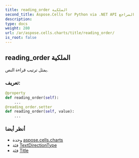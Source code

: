 ```yaml
---
title: reading_order الملكية
second_title: Aspose.Cells for Python via .NET API المراجع
description:
type: docs
weight: 280
url: /ar/aspose.cells.charts/title/reading_order/
is_root: false
---
```

##  reading_order الملكية

يمثل ترتيب قراءة النص.
###  تعريف:
```python
@property
def reading_order(self):
    ...
@reading_order.setter
def reading_order(self, value):
    ...
```

###  أنظر أيضا
* وحدة [aspose.cells.charts](../../)
* فئة [TextDirectionType](/cells/python-net/ar/aspose.cells/textdirectiontype)
* فئة [Title](/cells/python-net/ar/aspose.cells.charts/title)
